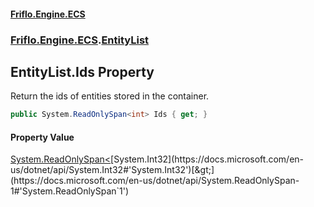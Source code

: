#### [Friflo.Engine.ECS](index.md#'index')
### [Friflo.Engine.ECS](Friflo.Engine.ECS.md#'Friflo.Engine.ECS').[EntityList](EntityList.md#'Friflo.Engine.ECS.EntityList')

## EntityList.Ids Property

Return the ids of entities stored in the container.

```csharp
public System.ReadOnlySpan<int> Ids { get; }
```

#### Property Value
[System.ReadOnlySpan&lt;](https://docs.microsoft.com/en-us/dotnet/api/System.ReadOnlySpan-1#'System.ReadOnlySpan`1')[System.Int32](https://docs.microsoft.com/en-us/dotnet/api/System.Int32#'System.Int32')[&gt;](https://docs.microsoft.com/en-us/dotnet/api/System.ReadOnlySpan-1#'System.ReadOnlySpan`1')